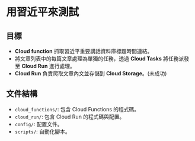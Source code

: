 # 用習近平來測試

## 目標
- **Cloud function** 抓取習近平重要講話資料庫標題時間連結。
- 將文章列表中的每篇文章處理為單獨的任務，透過 **Cloud Tasks** 將任務派發至 **Cloud Run** 進行處理。
- **Cloud Run** 負責爬取文章內文並存儲到 **Cloud Storage**。(未成功)

## 文件結構
- `cloud_functions/`: 包含 Cloud Functions 的程式碼。
- `cloud_run/`: 包含 Cloud Run 的程式碼與配置。
- `config/`: 配置文件。
- `scripts/`: 自動化腳本。
